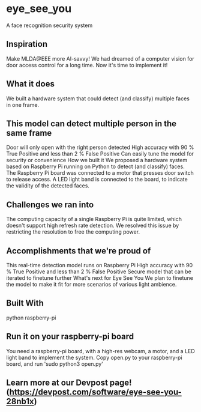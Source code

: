 # eye_see_you
A face recognition security system

## Inspiration
Make MLDA@EEE more AI-savvy! We had dreamed of a computer vision for door access control for a long time. Now it's time to implement it!

## What it does
We built a hardware system that could detect (and classify) multiple faces in one frame.

## This model can detect multiple person in the same frame
Door will only open with the right person detected
High accuracy with 90 % True Positive and less than 2 % False Positive
Can easily tune the model for security or convenience
How we built it
We proposed a hardware system based on Raspberry Pi running on Python to detect (and classify) faces. The Raspberry Pi board was connected to a motor that presses door switch to release access. A LED light band is connected to the board, to indicate the validity of the detected faces.

## Challenges we ran into
The computing capacity of a single Raspberry Pi is quite limited, which doesn't support high refresh rate detection. We resolved this issue by restricting the resolution to free the computing power.

## Accomplishments that we're proud of
This real-time detection model runs on Raspberry Pi
High accuracy with 90 % True Positive and less than 2 % False Positive
Secure model that can be iterated to finetune further
What's next for Eye See You
We plan to finetune the model to make it fit for more scenarios of various light ambience.

## Built With
python
raspberry-pi

## Run it on your raspberry-pi board
You need a raspberry-pi board, with a high-res webcam, a motor, and a LED light band to implement the system.
Copy open.py to your raspberry-pi board, and run
'sudo python3 open.py'

## Learn more at our Devpost page! (https://devpost.com/software/eye-see-you-28nb1x)
